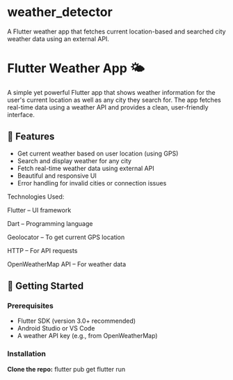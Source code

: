 # weather_detector
A Flutter weather app that fetches current location-based and searched city weather data using an external API.

# Flutter Weather App 🌤️

A simple yet powerful Flutter app that shows weather information for the user's current location as well as any city they search for. The app fetches real-time data using a weather API and provides a clean, user-friendly interface.

## 🌟 Features

- Get current weather based on user location (using GPS)
- Search and display weather for any city
- Fetch real-time weather data using external API
- Beautiful and responsive UI
- Error handling for invalid cities or connection issues

Technologies Used:

Flutter – UI framework

Dart – Programming language

Geolocator – To get current GPS location

HTTP – For API requests

OpenWeatherMap API – For weather data



## 🚀 Getting Started

### Prerequisites

- Flutter SDK (version 3.0+ recommended)
- Android Studio or VS Code
- A weather API key (e.g., from OpenWeatherMap)

### Installation

 **Clone the repo:**
 flutter pub get
 flutter run



